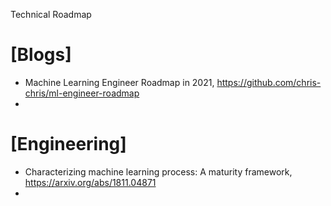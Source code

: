 Technical Roadmap

# [Blogs]
+ Machine Learning Engineer Roadmap in 2021, https://github.com/chris-chris/ml-engineer-roadmap
+ 

# [Engineering]
+ Characterizing machine learning process: A maturity framework, https://arxiv.org/abs/1811.04871
+ 

